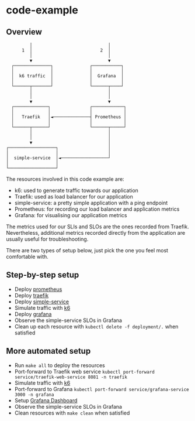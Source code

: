 # code-example

## Overview

             │                             │
          1  │                          2  │
             │                             │
             ▼                             ▼
      ┌──────────────┐              ┌───────────┐
      │              │              │           │
      │  k6 traffic  │              │  Grafana  │
      │              │              │           │
      └──────┬───────┘              └──────┬────┘
             │                             │
             │                             │
             ▼                             ▼
      ┌─────────────┐               ┌────────────┐
      │             │               │            │
      │   Traefik   │◄──────────────┤ Prometheus │
      │             │               │            │
      └──────┬──────┘               └──────┬─────┘
             │                             │
             │                             │
             ▼                             │
    ┌──────────────────┐                   │
    │                  │                   │
    │  simple-service  │◄──────────────────┘
    │                  │
    └──────────────────┘

The resources involved in this code example are:
- k6: used to generate traffic towards our application
- Traefik: used as load balancer for our application
- simple-service: a pretty simple application with a ping endpoint
- Prometheus: for recording our load balancer and application metrics
- Grafana: for visualising our application metrics

The metrics used for our SLIs and SLOs are the ones recorded from Traefik. Nevertheless, 
additional metrics recorded directly from the application are usually useful for troubleshooting.

There are two types of setup below, just pick the one you feel most comfortable with.

## Step-by-step setup
- Deploy [prometheus](prometheus/README.md)
- Deploy [traefik](traefik/README.md)
- Deploy [simple-service](simple-service/README.md)
- Simulate traffic with [k6](k6/README.md)
- Deploy [grafana](grafana/README.md)
- Observe the simple-service SLOs in Grafana
- Clean up each resource with `kubectl delete -f deployment/.` when satisfied

## More automated setup
- Run `make all` to deploy the resources
- Port-forward to Traefik web service `kubectl port-forward service/traefik-web-service 8081 -n traefik`
- Simulate traffic with [k6](k6/README.md)
- Port-forward to Grafana `kubectl port-forward service/grafana-service 3000 -n grafana`
- Setup [Grafana Dashboard](grafana/README.md#Setup)
- Observe the simple-service SLOs in Grafana
- Clean resources with `make clean` when satisfied

